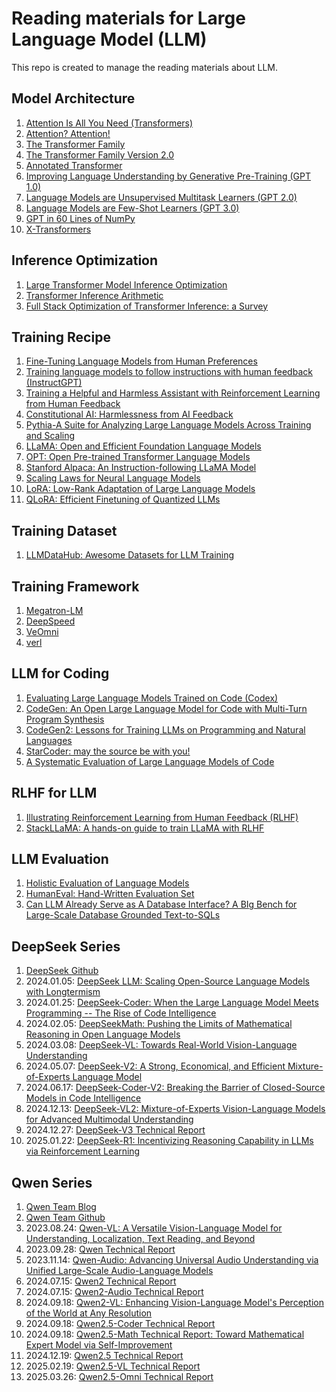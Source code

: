 # Reading materials for Large Language Model (LLM)
This repo is created to manage the reading materials about LLM.

## Model Architecture
1. [Attention Is All You Need (Transformers)](https://arxiv.org/pdf/1706.03762.pdf)
2. [Attention? Attention!](https://lilianweng.github.io/posts/2018-06-24-attention/)
3. [The Transformer Family](https://lilianweng.github.io/posts/2020-04-07-the-transformer-family/)
4. [The Transformer Family Version 2.0](https://lilianweng.github.io/posts/2023-01-27-the-transformer-family-v2/)
5. [Annotated Transformer](http://nlp.seas.harvard.edu/annotated-transformer/)
6. [Improving Language Understanding by Generative Pre-Training (GPT 1.0)](https://www.cs.ubc.ca/~amuham01/LING530/papers/radford2018improving.pdf)
7. [Language Models are Unsupervised Multitask Learners (GPT 2.0)](https://life-extension.github.io/2020/05/27/GPT%E6%8A%80%E6%9C%AF%E5%88%9D%E6%8E%A2/language-models.pdf)
8. [Language Models are Few-Shot Learners (GPT 3.0)](https://proceedings.neurips.cc/paper/2020/file/1457c0d6bfcb4967418bfb8ac142f64a-Paper.pdf)
9. [GPT in 60 Lines of NumPy](https://jaykmody.com/blog/gpt-from-scratch/)
10. [X-Transformers](https://github.com/lucidrains/x-transformers)

## Inference Optimization
1. [Large Transformer Model Inference Optimization](https://lilianweng.github.io/posts/2023-01-10-inference-optimization/)
2. [Transformer Inference Arithmetic](https://kipp.ly/blog/transformer-inference-arithmetic/)
3. [Full Stack Optimization of Transformer Inference: a Survey](https://arxiv.org/pdf/2302.14017.pdf)

## Training Recipe
1. [Fine-Tuning Language Models from Human Preferences](https://arxiv.org/pdf/1909.08593.pdf)
2. [Training language models to follow instructions with human feedback (InstructGPT)](https://arxiv.org/pdf/2203.02155.pdf)
3. [Training a Helpful and Harmless Assistant with Reinforcement Learning from Human Feedback](https://arxiv.org/pdf/2204.05862.pdf)
4. [Constitutional AI: Harmlessness from AI Feedback](https://arxiv.org/pdf/2212.08073.pdf)
5. [Pythia-A Suite for Analyzing Large Language Models Across Training and Scaling](https://arxiv.org/pdf/2304.01373.pdf)
6. [LLaMA: Open and Efficient Foundation Language Models](https://arxiv.org/pdf/2302.13971.pdf)
7. [OPT: Open Pre-trained Transformer Language Models](https://arxiv.org/pdf/2205.01068.pdf)
8. [Stanford Alpaca: An Instruction-following LLaMA Model](https://github.com/tatsu-lab/stanford_alpaca)
9. [Scaling Laws for Neural Language Models](https://arxiv.org/pdf/2001.08361.pdf)
10. [LoRA: Low-Rank Adaptation of Large Language Models](https://arxiv.org/pdf/2106.09685.pdf)
11. [QLoRA: Efficient Finetuning of Quantized LLMs](https://arxiv.org/pdf/2305.14314.pdf) 

## Training Dataset
1. [LLMDataHub: Awesome Datasets for LLM Training](https://github.com/Zjh-819/LLMDataHub)

## Training Framework
1. [Megatron-LM](https://github.com/NVIDIA/Megatron-LM)
2. [DeepSpeed](https://github.com/microsoft/DeepSpeed)
3. [VeOmni](https://github.com/ByteDance-Seed/VeOmni)
4. [verl](https://github.com/volcengine/verl)

## LLM for Coding
1. [Evaluating Large Language Models Trained on Code (Codex)](https://arxiv.org/pdf/2107.03374.pdf)
2. [CodeGen: An Open Large Language Model for Code with Multi-Turn Program Synthesis](https://arxiv.org/pdf/2203.13474.pdf?trk=public_post_comment-text)
3. [CodeGen2: Lessons for Training LLMs on Programming and Natural Languages](https://arxiv.org/pdf/2305.02309.pdf)
4. [StarCoder: may the source be with you!](https://arxiv.org/pdf/2305.06161.pdf)
5. [A Systematic Evaluation of Large Language Models of Code](https://arxiv.org/pdf/2202.13169.pdf)

## RLHF for LLM
1. [Illustrating Reinforcement Learning from Human Feedback (RLHF)](https://huggingface.co/blog/rlhf)
2. [StackLLaMA: A hands-on guide to train LLaMA with RLHF](https://huggingface.co/blog/stackllama)

## LLM Evaluation
1. [Holistic Evaluation of Language Models](https://arxiv.org/pdf/2211.09110.pdf)
2. [HumanEval: Hand-Written Evaluation Set](https://github.com/openai/human-eval/tree/master)
3. [Can LLM Already Serve as A Database Interface? A BIg Bench for Large-Scale Database Grounded Text-to-SQLs](https://arxiv.org/pdf/2305.03111.pdf)

## DeepSeek Series
1. [DeepSeek Github](https://github.com/deepseek-ai)
2. 2024.01.05: [DeepSeek LLM: Scaling Open-Source Language Models with Longtermism](https://arxiv.org/abs/2401.02954)
3. 2024.01.25: [DeepSeek-Coder: When the Large Language Model Meets Programming -- The Rise of Code Intelligence](https://arxiv.org/abs/2401.14196)
4. 2024.02.05: [DeepSeekMath: Pushing the Limits of Mathematical Reasoning in Open Language Models](https://arxiv.org/abs/2402.03300)
5. 2024.03.08: [DeepSeek-VL: Towards Real-World Vision-Language Understanding](https://arxiv.org/abs/2403.05525)
6. 2024.05.07: [DeepSeek-V2: A Strong, Economical, and Efficient Mixture-of-Experts Language Model](https://arxiv.org/abs/2405.04434)
7. 2024.06.17: [DeepSeek-Coder-V2: Breaking the Barrier of Closed-Source Models in Code Intelligence](https://arxiv.org/abs/2406.11931)
8. 2024.12.13: [DeepSeek-VL2: Mixture-of-Experts Vision-Language Models for Advanced Multimodal Understanding](https://arxiv.org/abs/2412.10302)
9. 2024.12.27: [DeepSeek-V3 Technical Report](https://arxiv.org/abs/2412.19437)
10. 2025.01.22: [DeepSeek-R1: Incentivizing Reasoning Capability in LLMs via Reinforcement Learning](https://arxiv.org/abs/2501.12948)

## Qwen Series
1. [Qwen Team Blog](https://qwenlm.github.io/blog/)
2. [Qwen Team Github](https://github.com/QwenLM)
3. 2023.08.24: [Qwen-VL: A Versatile Vision-Language Model for Understanding, Localization, Text Reading, and Beyond](https://arxiv.org/abs/2308.12966)
4. 2023.09.28: [Qwen Technical Report](https://arxiv.org/abs/2309.16609)
5. 2023.11.14: [Qwen-Audio: Advancing Universal Audio Understanding via Unified Large-Scale Audio-Language Models](https://arxiv.org/abs/2311.07919)
6. 2024.07.15: [Qwen2 Technical Report](https://arxiv.org/abs/2407.10671)
7. 2024.07.15: [Qwen2-Audio Technical Report](https://arxiv.org/abs/2407.10759)
8. 2024.09.18: [Qwen2-VL: Enhancing Vision-Language Model's Perception of the World at Any Resolution](https://arxiv.org/abs/2409.12191)
9. 2024.09.18: [Qwen2.5-Coder Technical Report](https://arxiv.org/abs/2409.12186)
10. 2024.09.18: [Qwen2.5-Math Technical Report: Toward Mathematical Expert Model via Self-Improvement](https://arxiv.org/abs/2409.12122)
11. 2024.12.19: [Qwen2.5 Technical Report](https://arxiv.org/abs/2412.15115)
12. 2025.02.19: [Qwen2.5-VL Technical Report](https://arxiv.org/abs/2502.13923)
13. 2025.03.26: [Qwen2.5-Omni Technical Report](https://arxiv.org/abs/2503.20215)

